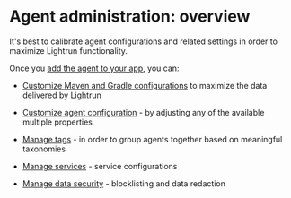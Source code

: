 # Agent administration: overview

It's best to calibrate agent configurations and related settings in order to maximize Lightrun functionality. 

Once you [add the agent to your app](install-agent.md), you can: 

- [Customize Maven and Gradle configurations](maximize.md) to maximize the data delivered by Lightrun  

- [Customize agent configuration](agentadmin-agentprops.md) - by adjusting any of the available multiple properties

- [Manage tags](agentadmin-tagging.md) - in order to group agents together based on meaningful taxonomies

- [Manage services](manage-services.md) - service configurations

- [Manage data security](data-security.md) - blocklisting and data redaction

